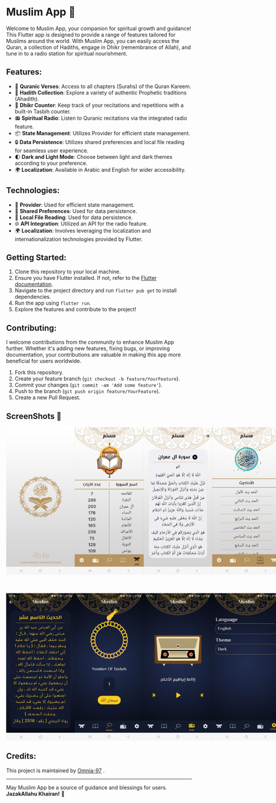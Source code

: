 # Muslim App 🕌

Welcome to Muslim App, your companion for spiritual growth and guidance! This Flutter app is designed to provide a range of features tailored for Muslims around the world. With Muslim App, you can easily access the Quran, a collection of Hadiths, engage in Dhikr (remembrance of Allah), and tune in to a radio station for spiritual nourishment.

## Features:
- 📖 **Quranic Verses**: Access to all chapters (Surahs) of the Quran Kareem.
- 🕌 **Hadith Collection**: Explore a variety of authentic Prophetic traditions (Ahadith).
- 📿 **Dhikr Counter**: Keep track of your recitations and repetitions with a built-in Tasbih counter.
- 📻 **Spiritual Radio**: Listen to Quranic recitations via the integrated radio feature.
- 📦 **State Management**: Utilizes Provider for efficient state management.
- 🔒 **Data Persistence**: Utilizes shared preferences and local file reading for seamless user experience.
- 🌓 **Dark and Light Mode**: Choose between light and dark themes according to your preference.
- 🌍 **Localization**: Available in Arabic and English for wider accessibility.

## Technologies:
- 🔄 **Provider**: Used for efficient state management.
- 💾 **Shared Preferences**: Used for data persistence.
- 📂 **Local File Reading**: Used for data persistence.
- 🌐 **API Integration**: Utilized an API for the radio feature.
- 🌍 **Localization**: Involves leveraging the localization and internationalization technologies provided by Flutter.
  
## Getting Started:
1. Clone this repository to your local machine.
2. Ensure you have Flutter installed. If not, refer to the [Flutter documentation](https://flutter.dev/docs/get-started/install).
3. Navigate to the project directory and run `flutter pub get` to install dependencies.
4. Run the app using `flutter run`.
5. Explore the features and contribute to the project!

## Contributing:
I welcome contributions from the community to enhance Muslim App further. Whether it's adding new features, fixing bugs, or improving documentation, your contributions are valuable in making this app more beneficial for users worldwide.

1. Fork this repository.
2. Create your feature branch (`git checkout -b feature/YourFeature`).
3. Commit your changes (`git commit -am 'Add some feature'`).
4. Push to the branch (`git push origin feature/YourFeature`).
5. Create a new Pull Request.

## ScreenShots 📸 
<div style="display: flex; justify-content: space-between;">
    <img src="https://github.com/Omnia-97/Muslim_app_flutter/blob/master/assets/screen_shots/splash.png" height="400">
    <img src="https://github.com/Omnia-97/Muslim_app_flutter/blob/master/assets/screen_shots/quran_tab.png" height="400">
    <img src="https://github.com/Omnia-97/Muslim_app_flutter/blob/master/assets/screen_shots/quran_details.png" height="400">
    <img src="https://github.com/Omnia-97/Muslim_app_flutter/blob/master/assets/screen_shots/ahadeth_tab.png" height="400">
</div>

<div style="display: flex; justify-content: space-between; margin-top: 50px;">
       <img src="https://github.com/Omnia-97/Muslim_app_flutter/blob/master/assets/screen_shots/ahadeth_details.png" height="400">
       <img src="https://github.com/Omnia-97/Muslim_app_flutter/blob/master/assets/screen_shots/tasbeh_tab.png" height="400">
       <img src="https://github.com/Omnia-97/Muslim_app_flutter/blob/master/assets/screen_shots/radio_tab.png" height="400">
       <img src="https://github.com/Omnia-97/Muslim_app_flutter/blob/master/assets/screen_shots/settings_tab.png" height="400">
</div>

## Credits:
This project is maintained by [Omnia-97](https://github.com/Omnia-97) .

---
May Muslim App be a source of guidance and blessings for users. **JazakAllahu Khairan!** 🌟

